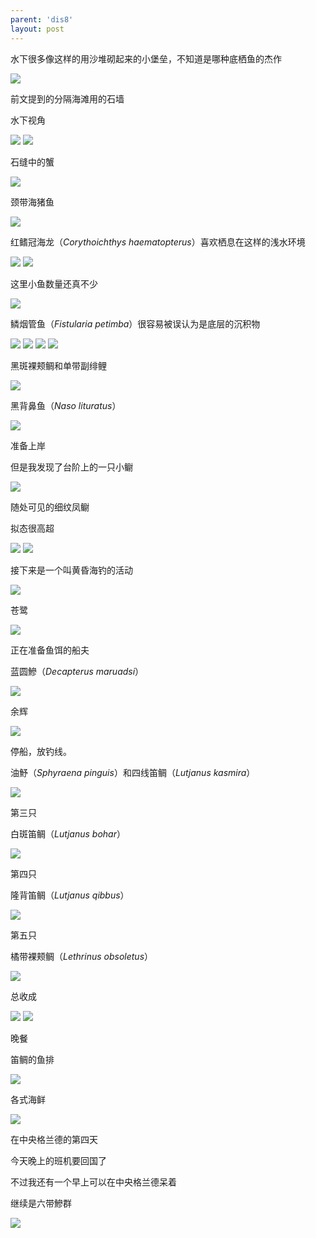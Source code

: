 ```yaml
---
parent: 'dis8'
layout: post
---
```


水下很多像这样的用沙堆砌起来的小堡垒，不知道是哪种底栖鱼的杰作

<img class='disc' src='https://lykoseremos.github.io/gmalb-01/dis8/603.jpg'>

前文提到的分隔海滩用的石墙

水下视角

<img class='disc' src='https://lykoseremos.github.io/gmalb-01/dis8/604.jpg'>

<img class='disc' src='https://lykoseremos.github.io/gmalb-01/dis8/605.jpg'>

石缝中的蟹

<img class='disc' src='https://lykoseremos.github.io/gmalb-01/dis8/606.jpg'>

颈带海猪鱼

<img class='disc' src='https://lykoseremos.github.io/gmalb-01/dis8/607.jpg'>

红鳍冠海龙（<i>Corythoichthys haematopterus</i>）喜欢栖息在这样的浅水环境

<img class='disc' src='https://lykoseremos.github.io/gmalb-01/dis8/608.jpg'>

<img class='disc' src='https://lykoseremos.github.io/gmalb-01/dis8/609.jpg'>

这里小鱼数量还真不少

<img class='disc' src='https://lykoseremos.github.io/gmalb-01/dis8/610.jpg'>

鳞烟管鱼（<i>Fistularia petimba</i>）很容易被误认为是底层的沉积物

<img class='disc' src='https://lykoseremos.github.io/gmalb-01/dis8/611.jpg'>

<img class='disc' src='https://lykoseremos.github.io/gmalb-01/dis8/612.jpg'>

<img class='disc' src='https://lykoseremos.github.io/gmalb-01/dis8/613.jpg'>

<img class='disc' src='https://lykoseremos.github.io/gmalb-01/dis8/614.jpg'>

黑斑裸颊鲷和单带副绯鲤

<img class='disc' src='https://lykoseremos.github.io/gmalb-01/dis8/615.jpg'>

黑背鼻鱼（<i>Naso lituratus</i>）

<img class='disc' src='https://lykoseremos.github.io/gmalb-01/dis8/616.jpg'>

准备上岸

但是我发现了台阶上的一只小鳚

<img class='disc' src='https://lykoseremos.github.io/gmalb-01/dis8/617.jpg'>

随处可见的细纹凤鳚

拟态很高超

<img class='disc' src='https://lykoseremos.github.io/gmalb-01/dis8/618.jpg'>

<img class='disc' src='https://lykoseremos.github.io/gmalb-01/dis8/619.jpg'>

接下来是一个叫黄昏海钓的活动

<img class='disc' src='https://lykoseremos.github.io/gmalb-01/dis8/620.jpg'>

苍鹭

<img class='disc' src='https://lykoseremos.github.io/gmalb-01/dis8/621.jpg'>

正在准备鱼饵的船夫

蓝圆鰺（<i>Decapterus maruadsi</i>）

<img class='disc' src='https://lykoseremos.github.io/gmalb-01/dis8/622.jpg'>

余辉

<img class='disc' src='https://lykoseremos.github.io/gmalb-01/dis8/623.jpg'>

停船，放钓线。

油魣（<i>Sphyraena pinguis</i>）和四线笛鲷（<i>Lutjanus kasmira</i>）

<img class='disc' src='https://lykoseremos.github.io/gmalb-01/dis8/624.jpg'>

第三只

白斑笛鲷（<i>Lutjanus bohar</i>）

<img class='disc' src='https://lykoseremos.github.io/gmalb-01/dis8/625.jpg'>

第四只

隆背笛鲷（<i>Lutjanus qibbus</i>）

<img class='disc' src='https://lykoseremos.github.io/gmalb-01/dis8/626.jpg'>

第五只

橘带裸颊鲷（<i>Lethrinus obsoletus</i>）

<img class='disc' src='https://lykoseremos.github.io/gmalb-01/dis8/627.jpg'>

总收成

<img class='disc' src='https://lykoseremos.github.io/gmalb-01/dis8/628.jpg'>

<img class='disc' src='https://lykoseremos.github.io/gmalb-01/dis8/629.jpg'>

晚餐

笛鲷的鱼排

<img class='disc' src='https://lykoseremos.github.io/gmalb-01/dis8/630.jpg'>

各式海鲜

<img class='disc' src='https://lykoseremos.github.io/gmalb-01/dis8/631.jpg'>

在中央格兰德的第四天

今天晚上的班机要回国了

不过我还有一个早上可以在中央格兰德呆着

继续是六带鰺群

<img class='disc' src='https://lykoseremos.github.io/gmalb-01/dis8/632.jpg'>
